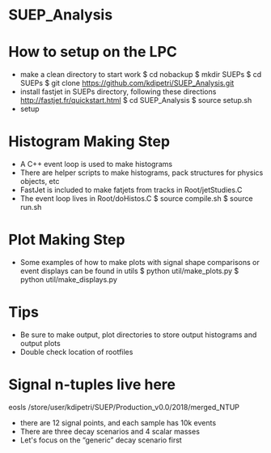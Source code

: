 # SUEP_Analysis

# How to setup on the LPC
* make a clean directory to start work
$ cd nobackup
$ mkdir SUEPs
$ cd SUEPs
$ git clone https://github.com/kdipetri/SUEP_Analysis.git
* install fastjet in SUEPs directory, following these directions http://fastjet.fr/quickstart.html
$ cd SUEP_Analysis
$ source setup.sh 
* setup 

# Histogram Making Step
* A C++ event loop is used to make histograms
* There are helper scripts to make histograms, pack structures for physics objects, etc 
* FastJet is included to make fatjets from tracks in Root/jetStudies.C
* The event loop lives in Root/doHistos.C
$ source compile.sh 
$ source run.sh 

# Plot Making Step
* Some examples of how to make plots with signal shape comparisons or event displays can be found in utils
$ python util/make_plots.py
$ python util/make_displays.py

# Tips
* Be sure to make output, plot directories to store output histograms and output plots
* Double check location of rootfiles 

# Signal n-tuples live here
eosls /store/user/kdipetri/SUEP/Production_v0.0/2018/merged_NTUP
* there are 12 signal points, and each sample has 10k events
* There are three decay scenarios and 4 scalar masses
* Let's focus on the “generic” decay scenario first

